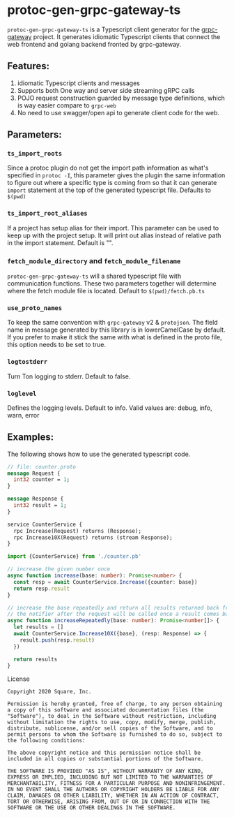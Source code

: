 # protoc-gen-grpc-gateway-ts

`protoc-gen-grpc-gateway-ts` is a Typescript client generator for the [grpc-gateway](https://github.com/grpc-ecosystem/grpc-gateway/) project. It generates idiomatic Typescript clients that connect the web frontend and golang backend fronted by grpc-gateway. 


## Features:
1. idiomatic Typescript clients and messages
2. Supports both One way and server side streaming gRPC calls
3. POJO request construction guarded by message type definitions, which is way easier compare to `grpc-web`
4. No need to use swagger/open api to generate client code for the web.

## Parameters:
### `ts_import_roots`
Since a protoc plugin do not get the import path information as what's specified in `protoc -I`, this parameter gives the plugin the same information to figure out where a specific type is coming from so that it can generate `import` statement at the top of the generated typescript file. Defaults to `$(pwd)`

### `ts_import_root_aliases`
If a project has setup alias for their import. This parameter can be used to keep up with the project setup. It will print out alias instead of relative path in the import statement. Default is "".

### `fetch_module_directory` and `fetch_module_filename`
`protoc-gen-grpc-gateway-ts` will a shared typescript file with communication functions. These two parameters together will determine where the fetch module file is located. Default to `$(pwd)/fetch.pb.ts`

### `use_proto_names`
To keep the same convention with `grpc-gateway` v2 & `protojson`. The field name in message generated by this library is in lowerCamelCase by default. If you prefer to make it stick the same with what is defined in the proto file, this option needs to be set to true.

### `logtostderr`
Turn Ton logging to stderr. Default to false.

### `loglevel`
Defines the logging levels. Default to info. Valid values are: debug, info, warn, error

## Examples:
The following shows how to use the generated typescript code.

```proto
// file: counter.proto
message Request {
  int32 counter = 1;
}

message Response {
  int32 result = 1;
}

service CounterService {
  rpc Increase(Request) returns (Response);
  rpc Increase10X(Request) returns (stream Response);
}
```

```typescript
import {CounterService} from './counter.pb'

// increase the given number once  
async function increase(base: number): Promise<number> {
  const resp = await CounterService.Increase({counter: base})
  return resp.result
} 

// increase the base repeatedly and return all results returned back from server
// the notifier after the request will be called once a result comes back from server streaming
async function increaseRepeatedly(base: number): Promise<number[]> {
  let results = []
  await CounterService.Increase10X({base}, (resp: Response) => {
    result.push(resp.result)
  })

  return results
}

```

License
```text
Copyright 2020 Square, Inc.

Permission is hereby granted, free of charge, to any person obtaining a copy of this software and associated documentation files (the "Software"), to deal in the Software without restriction, including without limitation the rights to use, copy, modify, merge, publish, distribute, sublicense, and/or sell copies of the Software, and to permit persons to whom the Software is furnished to do so, subject to the following conditions:

The above copyright notice and this permission notice shall be included in all copies or substantial portions of the Software.

THE SOFTWARE IS PROVIDED "AS IS", WITHOUT WARRANTY OF ANY KIND, EXPRESS OR IMPLIED, INCLUDING BUT NOT LIMITED TO THE WARRANTIES OF MERCHANTABILITY, FITNESS FOR A PARTICULAR PURPOSE AND NONINFRINGEMENT. IN NO EVENT SHALL THE AUTHORS OR COPYRIGHT HOLDERS BE LIABLE FOR ANY CLAIM, DAMAGES OR OTHER LIABILITY, WHETHER IN AN ACTION OF CONTRACT, TORT OR OTHERWISE, ARISING FROM, OUT OF OR IN CONNECTION WITH THE SOFTWARE OR THE USE OR OTHER DEALINGS IN THE SOFTWARE.
```

